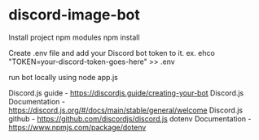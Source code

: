 # discord-image-bot
Install project npm modules
npm install

Create .env file and add your Discord bot token to it.
ex. ehco "TOKEN=your-discord-token-goes-here" >> .env

run bot locally using
node app.js

Discord.js guide - https://discordjs.guide/creating-your-bot
Discord.js Documentation - https://discord.js.org/#/docs/main/stable/general/welcome
Discord.js github - https://github.com/discordjs/discord.js
dotenv Documentation - https://www.npmjs.com/package/dotenv
